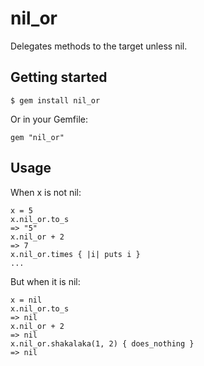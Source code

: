 # nil_or

Delegates methods to the target unless nil.

## Getting started

    $ gem install nil_or

Or in your Gemfile:

    gem "nil_or"

## Usage

When x is not nil:

    x = 5
    x.nil_or.to_s
    => "5"
    x.nil_or + 2
    => 7
    x.nil_or.times { |i| puts i }
    ...

But when it is nil:

    x = nil
    x.nil_or.to_s
    => nil
    x.nil_or + 2
    => nil
    x.nil_or.shakalaka(1, 2) { does_nothing }
    => nil


